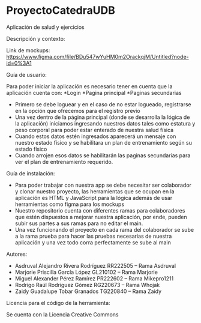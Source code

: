 # ProyectoCatedraUDB

Aplicación de salud y ejercicios

Descripción y contexto:


Link de mockups: 
https://www.figma.com/file/BDu547wYuHM0m2OrackqjM/Untitled?node-id=0%3A1

Guía de usuario: 

Para poder iniciar la aplicación es necesario tener en cuenta que la aplicación cuenta con:
*Login
*Pagina principal
*Paginas secundarias 

- Primero se debe loguear y en el caso de no estar logueado, registrarse en la opción que ofrecemos para el registro previo 
- Una vez dentro de la página principal (donde se desarrolla la lógica de la aplicación) iniciamos ingresando nuestros datos tales como estatura y peso corporal para poder estar enterado de nuestra salud física
- Cuando estos datos estén ingresados aparecerá un mensaje con nuestro estado físico y se habilitara un plan de entrenamiento según su estado físico
- Cuando arrojen esos datos se habilitarán las paginas secundarias para ver el plan de entrenamiento requerido.



Guía de instalación: 

-	Para poder trabajar con nuestra app se debe necesitar ser colaborador y clonar nuestro proyecto, las herramientas que se ocupan en la aplicación es HTML y JavaScript para la lógica además de usar herramientas como figma para los mockups 
-	Nuestro repositorio cuenta con diferentes ramas para colaboradores que estén dispuestos a mejorar nuestra aplicación, por ende, pueden subir sus partes a sus ramas para no editar el main.
-	Una vez funcionando el proyecto en cada rama del colaborador se sube a la rama prueba para hacer las pruebas necesarias de nuestra aplicación y una vez todo corra perfectamente se sube al main



Autores:

* Asdruval Alejandro Rivera Rodríguez RR222505 – Rama Asdruval 
* Marjorie Priscilla García López GL210102 – Rama Marjorie 
* Miguel Alexander Pérez Ramírez PR222602 – Rama Mikepro1211
* Rodrigo Raúl Rodriguez Gómez RG220673 – Rama Whojak 
* Zaidy Guadalupe Tobar Granados TG220840 – Rama Zaidy 


Licencia para el código de la herramienta: 

Se cuenta con la Licencia Creative Commons
